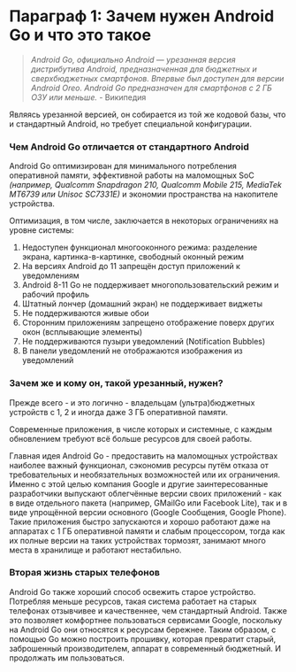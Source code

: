 # Параграф 1: Зачем нужен Android Go и что это такое
> *Android Go, официально Android — урезанная версия дистрибутива Android, предназначенная для бюджетных и сверхбюджетных смартфонов. Впервые был доступен для версии Android Oreo. Android Go предназначен для смартфонов с 2 ГБ ОЗУ или меньше.* - Википедия

Являясь урезанной версией, он собирается из той же кодовой базы, что и стандартный Android, но требует специальной конфигурации.

### Чем Android Go отличается от стандартного Android

Android Go оптимизирован для минимального потребления оперативной памяти, эффективной работы на маломощных SoC *(например, Qualcomm Snapdragon 210, Qualcomm Mobile 215, MediaTek MT6739 или Unisoc SC7331E)* и экономии пространства на накопителе устройства.

Оптимизация, в том числе, заключается в некоторых ограничениях на уровне системы:
1. Недоступен функционал многооконного режима: разделение экрана, картинка-в-картинке, свободный оконный режим
2. На версиях Android до 11 запрещён доступ приложений к уведомлениям
3. Android 8-11 Go не поддерживает многопользовательский режим и рабочий профиль
4. Штатный лончер (домашний экран) не поддерживает виджеты
5. Не поддерживаются живые обои
6. Сторонним приложениям запрещено отображение поверх других окон (всплывающие элементы)
7. Не поддерживаются пузыри уведомлений (Notification Bubbles)
8. В панели уведомлений не отображаются изображения из уведомлений

### Зачем же и кому он, такой урезанный, нужен?

Прежде всего - и это логично - владельцам (ультра)бюджетных устройств с 1, 2 и иногда даже 3 ГБ оперативной памяти.

Современные приложения, в числе которых и системные, с каждым обновлением требуют всё больше ресурсов для своей работы.

Главная идея Android Go - предоставить на маломощных устройствах наиболее важный функционал, сэкономив ресурсы путём отказа от требовательных и необязательных возможностей или их ограничения. Именно с этой целью компания Google и другие заинтересованные разработчики выпускают облегчённые версии своих приложений - как в виде отдельного пакета (например, GMailGo или Facebook Lite), так и в виде упрощённой версии основного (Google Сообщения, Google Phone). Такие приложения быстро запускаются и хорошо работают даже на аппаратах с 1 ГБ оперативной памяти и слабым процессором, тогда как их полные версии на таких устройствах тормозят, занимают много места в хранилище и работают нестабильно.

### Вторая жизнь старых телефонов

Android Go также хороший способ освежить старое устройство. Потребляя меньше ресурсов, такая система работает на старых телефонах отзывчивее и качественнее, чем стандартный Android. Также это позволяет комфортнее пользоваться сервисами Google, поскольку на Android Go они относятся к ресурсам бережнее. Таким образом, с помощью Go можно построить прошивку, которая превратит старый, заброшенный производителем, аппарат в современный бюджетный. И продолжать им пользоваться.